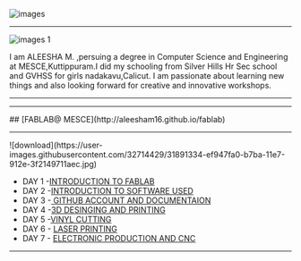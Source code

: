 ![images](https://user-images.githubusercontent.com/32714429/31784823-eaafc810-b4b7-11e7-8efe-92d4b79a5547.png)



<hr>

![images 1](https://user-images.githubusercontent.com/32714429/31859625-251a478e-b6c3-11e7-8712-9c5f4ded7aee.jpg)


  I am ALEESHA M. ,persuing a degree in Computer Science and Engineering at MESCE,Kuttippuram.I                                           did my schooling from Silver Hills Hr Sec school and GVHSS for girls nadakavu,Calicut. I am                                             passionate about learning new things and also looking forward for creative and innovative                                               workshops.  
 <hr>
 





<hr>
## [FABLAB@ MESCE](http://aleesham16.github.io/fablab)

<hr>
![download](https://user-images.githubusercontent.com/32714429/31891334-ef947fa0-b7ba-11e7-912e-3f2149711aec.jpg)


- DAY 1  -[INTRODUCTION TO FABLAB](http://aleesham16.github.io/day1)
- DAY 2 -[INTRODUCTION TO SOFTWARE USED](http://aleesham16.github.io/day2)
- DAY 3 -[ GITHUB ACCOUNT AND DOCUMENTAION](http://aleesham16.github.io/day3)
- DAY 4 -[3D DESINGING AND PRINTING](http://aleesham16.github.io/day4)
- DAY 5 -[VINYL CUTTING](http://aleesham16.github.io/day5)
- DAY 6 - [LASER PRINTING](http://aleesham16.github.io/day6)
- DAY 7 - [ELECTRONIC PRODUCTION AND CNC](http://aleesham16.github.io/day7)
<hr>











